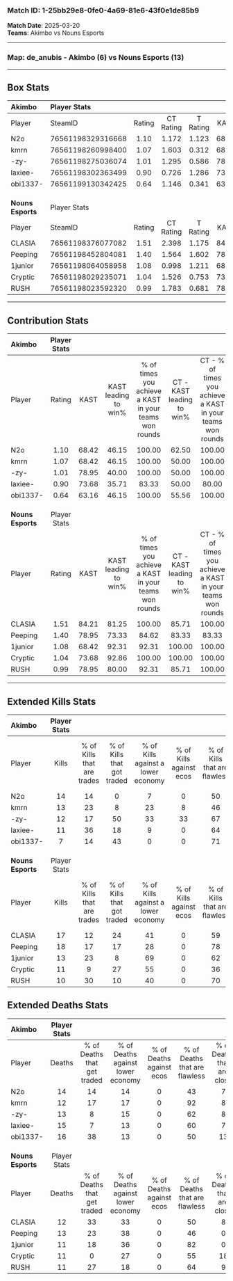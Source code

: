 ### Match ID: 1-25bb29e8-0fe0-4a69-81e6-43f0e1de85b9  
**Match Date**: 2025-03-20  
**Teams**: Akimbo vs Nouns Esports  

---  

### **Map**: de_anubis - Akimbo (6) vs Nouns Esports (13)  
---  

## Box Stats  

| **Akimbo**        | Player Stats      |        |           |          |       |       |       |         |        |      |     |
| :- | :- | :-: | :-: | :-: | :-: | :-: | :-: | :-: | :-: | :-: | :-: |
| Player            | SteamID           | Rating | CT Rating | T Rating | KAST  |  ADR  | Kills | Assists | Deaths | K/D  | HS% |
| N2o               | 76561198329316668 |  1.10  |   1.172   |  1.123   | 68.42 | 86.5  |  14   |    3    |   14   | 1.00 | 57  |
| kmrn              | 76561198260998400 |  1.07  |   1.603   |  0.312   | 68.42 | 71.7  |  13   |    5    |   12   | 1.08 | 69  |
| -zy-              | 76561198275036074 |  1.01  |   1.295   |  0.586   | 78.95 | 53.4  |  12   |    3    |   13   | 0.92 | 25  |
| laxiee-           | 76561198302363499 |  0.90  |   0.726   |  1.286   | 73.68 | 63.8  |  11   |    4    |   15   | 0.73 | 63  |
| obi1337-          | 76561199130342425 |  0.64  |   1.146   |  0.341   | 63.16 | 69.1  |   7   |    5    |   16   | 0.44 | 57  |
|                   |                   |        |           |          |       |       |       |         |        |      |     |
|                   |                   |        |           |          |       |       |       |         |        |      |     |
|                   |                   |        |           |          |       |       |       |         |        |      |     |
| **Nouns Esports** | Player Stats      |        |           |          |       |       |       |         |        |      |     |
| Player            | SteamID           | Rating | CT Rating | T Rating | KAST  |  ADR  | Kills | Assists | Deaths | K/D  | HS% |
| CLASIA            | 76561198376077082 |  1.51  |   2.398   |  1.175   | 84.21 | 112.6 |  17   |    7    |   12   | 1.42 | 64  |
| Peeping           | 76561198452804081 |  1.40  |   1.564   |  1.602   | 78.95 | 91.7  |  18   |    3    |   13   | 1.38 | 38  |
| 1junior           | 76561198064058958 |  1.08  |   0.998   |  1.211   | 68.42 | 66.0  |  13   |    4    |   11   | 1.18 | 38  |
| Cryptic           | 76561198029235071 |  1.04  |   1.526   |  0.753   | 73.68 | 68.8  |  11   |    5    |   11   | 1.00 | 54  |
| RUSH              | 76561198023592320 |  0.99  |   1.783   |  0.681   | 78.95 | 55.3  |  10   |    5    |   11   | 0.91 | 60  |
---  

## Contribution Stats  

| **Akimbo**        | Player Stats |       |                      |                                                        |                           |                                                             |                          |                                                            |
| :- | :-: | :-: | :-: | :-: | :-: | :-: | :-: | :-: |
| Player            |    Rating    | KAST  | KAST leading to win% | % of times you achieve a KAST in your teams won rounds | CT - KAST leading to win% | CT - % of times you achieve a KAST in your teams won rounds | T - KAST leading to win% | T - % of times you achieve a KAST in your teams won rounds |
| N2o               |     1.10     | 68.42 |        46.15         |                         100.00                         |           62.50           |                           100.00                            |          20.00           |                           100.00                           |
| kmrn              |     1.07     | 68.42 |        46.15         |                         100.00                         |           50.00           |                           100.00                            |          33.33           |                           100.00                           |
| -zy-              |     1.01     | 78.95 |        40.00         |                         100.00                         |           50.00           |                           100.00                            |          20.00           |                           100.00                           |
| laxiee-           |     0.90     | 73.68 |        35.71         |                         83.33                          |           50.00           |                            80.00                            |          16.67           |                           100.00                           |
| obi1337-          |     0.64     | 63.16 |        46.15         |                         100.00                         |           55.56           |                           100.00                            |          25.00           |                           100.00                           |
|                   |              |       |                      |                                                        |                           |                                                             |                          |                                                            |
|                   |              |       |                      |                                                        |                           |                                                             |                          |                                                            |
|                   |              |       |                      |                                                        |                           |                                                             |                          |                                                            |
| **Nouns Esports** | Player Stats |       |                      |                                                        |                           |                                                             |                          |                                                            |
| Player            |    Rating    | KAST  | KAST leading to win% | % of times you achieve a KAST in your teams won rounds | CT - KAST leading to win% | CT - % of times you achieve a KAST in your teams won rounds | T - KAST leading to win% | T - % of times you achieve a KAST in your teams won rounds |
| CLASIA            |     1.51     | 84.21 |        81.25         |                         100.00                         |           85.71           |                           100.00                            |          77.78           |                           100.00                           |
| Peeping           |     1.40     | 78.95 |        73.33         |                         84.62                          |           83.33           |                            83.33                            |          66.67           |                           85.71                            |
| 1junior           |     1.08     | 68.42 |        92.31         |                         92.31                          |          100.00           |                           100.00                            |          85.71           |                           85.71                            |
| Cryptic           |     1.04     | 73.68 |        92.86         |                         100.00                         |          100.00           |                           100.00                            |          87.50           |                           100.00                           |
| RUSH              |     0.99     | 78.95 |        80.00         |                         92.31                          |           85.71           |                           100.00                            |          75.00           |                           85.71                            |
---  

## Extended Kills Stats  

| **Akimbo**        | Player Stats |                            |                            |                                    |                         |                              |                                 |                                       |                    |           |
| :- | :-: | :-: | :-: | :-: | :-: | :-: | :-: | :-: | :-: | :-: |
| Player            |    Kills     | % of Kills that are trades | % of Kills that got traded | % of Kills against a lower economy | % of Kills against ecos | % of Kills that are flawless | % of Kills that are close duels | % of Kills that are assisted by flash | Pistol Round Kills | AWP Kills |
| N2o               |      14      |             14             |             0              |                 7                  |            0            |              50              |               14                |                   0                   |         3          |     6     |
| kmrn              |      13      |             23             |             8              |                 23                 |            8            |              46              |                8                |                  15                   |         2          |     0     |
| -zy-              |      12      |             17             |             50             |                 33                 |           33            |              67              |                0                |                   8                   |         0          |     0     |
| laxiee-           |      11      |             36             |             18             |                 9                  |            0            |              64              |                0                |                   0                   |         3          |     0     |
| obi1337-          |      7       |             14             |             43             |                 0                  |            0            |              71              |               14                |                   0                   |         0          |     1     |
|                   |              |                            |                            |                                    |                         |                              |                                 |                                       |                    |           |
|                   |              |                            |                            |                                    |                         |                              |                                 |                                       |                    |           |
|                   |              |                            |                            |                                    |                         |                              |                                 |                                       |                    |           |
| **Nouns Esports** | Player Stats |                            |                            |                                    |                         |                              |                                 |                                       |                    |           |
| Player            |    Kills     | % of Kills that are trades | % of Kills that got traded | % of Kills against a lower economy | % of Kills against ecos | % of Kills that are flawless | % of Kills that are close duels | % of Kills that are assisted by flash | Pistol Round Kills | AWP Kills |
| CLASIA            |      17      |             12             |             24             |                 41                 |            0            |              59              |               12                |                  18                   |         1          |     0     |
| Peeping           |      18      |             17             |             17             |                 28                 |            0            |              78              |                0                |                   0                   |         3          |     0     |
| 1junior           |      13      |             23             |             8              |                 69                 |            0            |              62              |                0                |                   8                   |         0          |     4     |
| Cryptic           |      11      |             9              |             27             |                 55                 |            0            |              36              |               18                |                   9                   |         1          |     0     |
| RUSH              |      10      |             30             |             10             |                 40                 |            0            |              70              |               20                |                  10                   |         2          |     0     |
## Extended Deaths Stats  

| **Akimbo**        | Player Stats |                             |                                   |                          |                               |                            |                           |               |
| :- | :-: | :-: | :-: | :-: | :-: | :-: | :-: | :-: |
| Player            |    Deaths    | % of Deaths that get traded | % of Deaths against lower economy | % of Deaths against ecos | % of Deaths that are flawless | % of Deaths that are close | % of Deaths while blinded | Deaths to AWP |
| N2o               |      14      |             14              |                14                 |            0             |              43               |             7              |            14             |       2       |
| kmrn              |      12      |             17              |                17                 |            0             |              92               |             8              |             0             |       0       |
| -zy-              |      13      |              8              |                15                 |            0             |              62               |             8              |            15             |       0       |
| laxiee-           |      15      |              7              |                13                 |            0             |              60               |             7              |            13             |       2       |
| obi1337-          |      16      |             38              |                13                 |            0             |              50               |             13             |             0             |       0       |
|                   |              |                             |                                   |                          |                               |                            |                           |               |
|                   |              |                             |                                   |                          |                               |                            |                           |               |
|                   |              |                             |                                   |                          |                               |                            |                           |               |
| **Nouns Esports** | Player Stats |                             |                                   |                          |                               |                            |                           |               |
| Player            |    Deaths    | % of Deaths that get traded | % of Deaths against lower economy | % of Deaths against ecos | % of Deaths that are flawless | % of Deaths that are close | % of Deaths while blinded | Deaths to AWP |
| CLASIA            |      12      |             33              |                33                 |            0             |              50               |             8              |             8             |       0       |
| Peeping           |      13      |             23              |                38                 |            0             |              46               |             0              |             8             |       0       |
| 1junior           |      11      |             18              |                36                 |            0             |              82               |             0              |             0             |       3       |
| Cryptic           |      11      |              0              |                27                 |            0             |              55               |             18             |             0             |       2       |
| RUSH              |      11      |             27              |                18                 |            0             |              64               |             9              |             9             |       2       |
